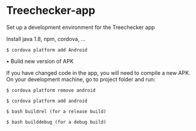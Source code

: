 # Treechecker-app

Set up a development environment for the Treechecker app	

Install java 1.8, npm, cordova, ...
```
$ cordova platform add Android		
```
•	Build new version of APK

If you have changed code in the app, you will need to compile a new APK. On your development machine, go to project folder and run:
```
$ cordova platform remove android

$ cordova platform add android

$ bash buildrel (for a release build)

$ bash builddebug (for a debug build)	
```



